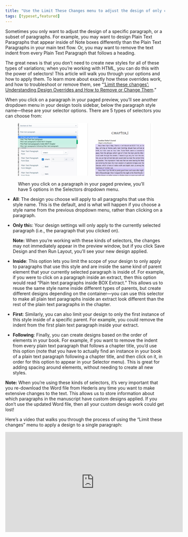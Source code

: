 ```yaml
---
title: "Use the Limit These Changes menu to adjust the design of only certain paragraphs or elements"
tags: [typeset,featured]
---
```

 
<html><body><section data-type="chapter" class="hsecchapter" data-hederis-type="hsecchapter" id="selectors" data-pi-attrs="id: selectors; data-tags: typeset,featured;" role="doc-chapter" data-tags="typeset,featured" data-author-name=" " data-book-title=" " title="Use the Limit These Changes menu to adjust the design of only certain paragraphs or elements"><p class="hblkp" data-hederis-type="hblkp" id="pnZJ2XvQG">Sometimes you only want to adjust the design of a specific paragraph, or a subset of paragraphs. For example, you may want to design Plain Text Paragraphs that appear inside of Note boxes differently than the Plain Text Paragraphs in your main text flow. Or, you may want to remove the text indent from every Plain Text Paragraph that follows a heading. </p><p class="hblkp" data-hederis-type="hblkp" id="pi6ht4WlN">The great news is that you don&#8217;t need to create new styles for all of these types of variations; when you&#8217;re working with HTML, you can do this with the power of selectors! This article will walk you through your options and how to apply them. To learn more about exactly how these overrides work, and how to troubleshoot or remove them, see &#8220;<a href="{% link _docs/design-settings-and-inheritance.md %}" class="hspana" data-hederis-type="hspana" id="pItZkfbTH">&#8216;Limit these changes&#8217;: Understanding Design Overrides and How to Remove or Change Them</a>.&#8221;</p><p class="hblkp" data-hederis-type="hblkp" id="pMcHQBcON">When you click on a paragraph in your paged preview, you&#8217;ll see another dropdown menu in your design tools sidebar, below the paragraph style name&#8212;these are your selector options. There are 5 types of selectors you can choose from:</p><figure class="hwprfig" data-hederis-type="hwprfig" id="p05Qkpj7H"><img data-hederis-type="hblkimg" class="hblkimg" id="ppYx4lIWU" src="/images/selectors.png" data-img-src="/images/selectors.png"/><p class="hblkcaption" data-hederis-type="hblkcaption" id="p8zvBM9x4">When you click on a paragraph in your paged preview, you&#8217;ll have 5 options in the Selectors dropdown menu.</p></figure><ul class="hwprbulletlist" data-hederis-type="hwprbulletlist" id="pDIcr4aYC"><li class="hblkuli" data-hederis-type="hblkuli" id="liTWMzc7yw"><p class="hblkuli" data-hederis-type="hblklip" id="pTpMRYbaS"><strong data-hederis-type="hspanstrong" id="ppvalHPLf">All</strong>: The design you choose will apply to all paragraphs that use this style name. This is the default, and is what will happen if you choose a style name from the previous dropdown menu, rather than clicking on a paragraph.</p></li><li class="hblkuli" data-hederis-type="hblkuli" id="lisGtMS1cS"><p class="hblkuli" data-hederis-type="hblklip" id="p8AARI6bJ"><strong class="hspanstrong" data-hederis-type="hspanstrong" id="pKDNOZ8nx">Only thi</strong>s: Your design settings will only apply to the currently selected paragraph (i.e., the paragraph that you clicked on). </p><aside class="hwprbox box" data-hederis-type="hwprbox" id="pOFxgEeTy" data-type="sidebar"><p class="hblkp" data-hederis-type="hblkp" id="pekPRAOTq"><strong class="hspanstrong" data-hederis-type="hspanstrong" id="p3LrXx6rQ">Note:</strong> When you&#8217;re working with these kinds of selectors, the changes may not immediately appear in the preview window, but if you click Save Design and then Run Layout, you&#8217;ll see your new design applied.</p></aside></li><li class="hblkuli" data-hederis-type="hblkuli" id="licDrbMdEJ"><p class="hblkuli" data-hederis-type="hblklip" id="pf4kUWO00"><strong class="hspanstrong" data-hederis-type="hspanstrong" id="pJDkpsDU0">Inside</strong>: This option lets you limit the scope of your design to only apply to paragraphs that use this style and are inside the same kind of parent element that your currently selected paragraph is inside of. For example, if you were to click on a paragraph inside an extract, then this option would read &#8220;Plain text paragraphs inside BOX Extract.&#8221; This allows us to reuse the same style name inside different types of parents, but create different designs depending on the container&#8212;you can use this selector to make all plain text paragraphs inside an extract look different than the rest of the plain text paragraphs in the chapter.</p></li><li class="hblkuli" data-hederis-type="hblkuli" id="ligz7ly4p1"><p class="hblkuli" data-hederis-type="hblklip" id="pFOQTLZ7I"><strong class="hspanstrong" data-hederis-type="hspanstrong" id="pNRTYutgL">First</strong>: Similarly, you can also limit your design to only the first instance of this style inside of a specific parent. For example, you could remove the indent from the first plain text paragraph inside your extract.</p></li><li class="hblkuli" data-hederis-type="hblkuli" id="liDuYEo0yI"><p class="hblkuli" data-hederis-type="hblklip" id="plyTaITTP"><strong class="hspanstrong" data-hederis-type="hspanstrong" id="peFiUzsOQ">Following</strong>: Finally, you can create designs based on the order of elements in your book. For example, if you want to remove the indent from every plain text paragraph that follows a chapter title, you&#8217;d use this option (note that you have to actually find an instance in your book of a plain text paragraph following a chapter title, and then click on it, in order for this option to appear in your Selector menu). This is great for adding spacing around elements, without needing to create all new styles.</p></li></ul><aside class="hwprbox box" data-hederis-type="hwprbox" id="plFD1zjnb" data-type="sidebar"><p class="hblkp" data-hederis-type="hblkp" id="p8IbI0DRU"><strong class="hspanstrong" data-hederis-type="hspanstrong" id="pxLph4yxh">Note:</strong> When you&#8217;re using these kinds of selectors, it&#8217;s very important that you re-download the Word file from Hederis any time you want to make extensive changes to the text. This allows us to store information about which paragraphs in the manuscript have custom designs applied. If you don&#8217;t use the updated Word file, then all your custom design work could get lost!</p></aside><p class="hblkp" data-hederis-type="hblkp" id="pvgFsRQI6">Here&#8217;s a video that walks you through the process of using the &#8220;Limit these changes&#8221; menu to apply a design to a single paragraph:</p><iframe width="560" height="315" src="https://www.youtube.com/embed/HrpE181HFd8" frameborder="0" allow="accelerometer;" autoplay="" clipboard-write="" encrypted-media="" gyroscope="" picture-in-picture="" allowfullscreen=""/><p data-embedded-html="true">INTENTIONALLY BLANK</p></section></body></html>
